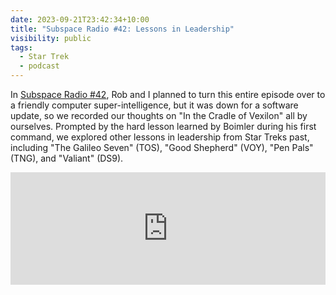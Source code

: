 ```yaml
---
date: 2023-09-21T23:42:34+10:00
title: "Subspace Radio #42: Lessons in Leadership"
visibility: public
tags:
  - Star Trek
  - podcast
---
```

In [Subspace Radio #42](https://www.subspace.fm/episodes/episode-42-lessons-in-leadership-ld-4x03-in-the-cradle-of-vexilon), Rob and I planned to turn this entire episode over to a friendly computer super-intelligence, but it was down for a software update, so we recorded our thoughts on "In the Cradle of Vexilon" all by ourselves. Prompted by the hard lesson learned by Boimler during his first command, we explored other lessons in leadership from Star Treks past, including "The Galileo Seven" (TOS), "Good Shepherd" (VOY), "Pen Pals" (TNG), and "Valiant" (DS9).

<iframe width="100%" height="180" frameborder="no" scrolling="no" seamless src="https://share.transistor.fm/e/77e791cd"></iframe>

